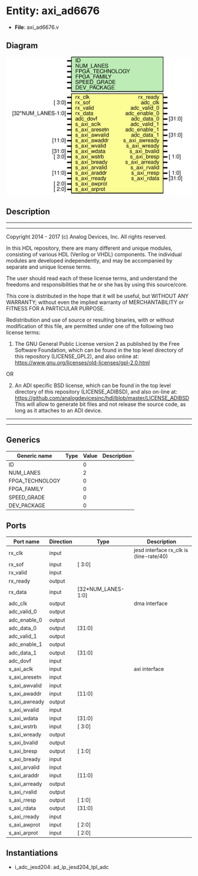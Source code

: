 # Entity: axi_ad6676

- **File**: axi_ad6676.v
## Diagram

![Diagram](axi_ad6676.svg "Diagram")
## Description

 ***************************************************************************
 ***************************************************************************
 Copyright 2014 - 2017 (c) Analog Devices, Inc. All rights reserved.

 In this HDL repository, there are many different and unique modules, consisting
 of various HDL (Verilog or VHDL) components. The individual modules are
 developed independently, and may be accompanied by separate and unique license
 terms.

 The user should read each of these license terms, and understand the
 freedoms and responsibilities that he or she has by using this source/core.

 This core is distributed in the hope that it will be useful, but WITHOUT ANY
 WARRANTY; without even the implied warranty of MERCHANTABILITY or FITNESS FOR
 A PARTICULAR PURPOSE.

 Redistribution and use of source or resulting binaries, with or without modification
 of this file, are permitted under one of the following two license terms:

   1. The GNU General Public License version 2 as published by the
      Free Software Foundation, which can be found in the top level directory
      of this repository (LICENSE_GPL2), and also online at:
      <https://www.gnu.org/licenses/old-licenses/gpl-2.0.html>

 OR

   2. An ADI specific BSD license, which can be found in the top level directory
      of this repository (LICENSE_ADIBSD), and also on-line at:
      https://github.com/analogdevicesinc/hdl/blob/master/LICENSE_ADIBSD
      This will allow to generate bit files and not release the source code,
      as long as it attaches to an ADI device.

 ***************************************************************************
 ***************************************************************************

## Generics

| Generic name    | Type | Value | Description |
| --------------- | ---- | ----- | ----------- |
| ID              |      | 0     |             |
| NUM_LANES       |      | 2     |             |
| FPGA_TECHNOLOGY |      | 0     |             |
| FPGA_FAMILY     |      | 0     |             |
| SPEED_GRADE     |      | 0     |             |
| DEV_PACKAGE     |      | 0     |             |
## Ports

| Port name     | Direction | Type               | Description                               |
| ------------- | --------- | ------------------ | ----------------------------------------- |
| rx_clk        | input     |                    |  jesd interface rx_clk is (line-rate/40)  |
| rx_sof        | input     | [ 3:0]             |                                           |
| rx_valid      | input     |                    |                                           |
| rx_ready      | output    |                    |                                           |
| rx_data       | input     | [32*NUM_LANES-1:0] |                                           |
| adc_clk       | output    |                    |  dma interface                            |
| adc_valid_0   | output    |                    |                                           |
| adc_enable_0  | output    |                    |                                           |
| adc_data_0    | output    | [31:0]             |                                           |
| adc_valid_1   | output    |                    |                                           |
| adc_enable_1  | output    |                    |                                           |
| adc_data_1    | output    | [31:0]             |                                           |
| adc_dovf      | input     |                    |                                           |
| s_axi_aclk    | input     |                    |  axi interface                            |
| s_axi_aresetn | input     |                    |                                           |
| s_axi_awvalid | input     |                    |                                           |
| s_axi_awaddr  | input     | [11:0]             |                                           |
| s_axi_awready | output    |                    |                                           |
| s_axi_wvalid  | input     |                    |                                           |
| s_axi_wdata   | input     | [31:0]             |                                           |
| s_axi_wstrb   | input     | [ 3:0]             |                                           |
| s_axi_wready  | output    |                    |                                           |
| s_axi_bvalid  | output    |                    |                                           |
| s_axi_bresp   | output    | [ 1:0]             |                                           |
| s_axi_bready  | input     |                    |                                           |
| s_axi_arvalid | input     |                    |                                           |
| s_axi_araddr  | input     | [11:0]             |                                           |
| s_axi_arready | output    |                    |                                           |
| s_axi_rvalid  | output    |                    |                                           |
| s_axi_rresp   | output    | [ 1:0]             |                                           |
| s_axi_rdata   | output    | [31:0]             |                                           |
| s_axi_rready  | input     |                    |                                           |
| s_axi_awprot  | input     | [ 2:0]             |                                           |
| s_axi_arprot  | input     | [ 2:0]             |                                           |
## Instantiations

- i_adc_jesd204: ad_ip_jesd204_tpl_adc
